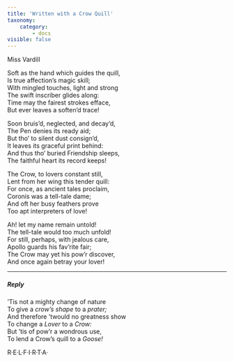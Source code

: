 ```yaml
---
title: 'Written with a Crow Quill'
taxonomy:
    category:
        - docs
visible: false
---
```


<div class="author">Miss Vardill</div>

Soft as the hand which guides the quill,  
Is true affection’s magic skill;  
With mingled touches, light and strong  
The swift inscriber glides along:  
Time may the fairest strokes efface,  
But ever leaves a soften’d trace!

Soon bruis’d, neglected, and decay’d,  
The Pen denies its ready aid;  
But tho’ to silent dust consign’d,  
It leaves its graceful print behind:  
And thus tho’ buried Friendship sleeps,  
The faithful heart its record keeps!  

The Crow, to lovers constant still,  
Lent from her wing this tender quill:  
For once, as ancient tales proclaim,  
Coronis was a tell-tale dame;  
And oft her busy feathers prove  
Too apt interpreters of love!

Ah! let my name remain untold!  
The tell-tale would too much unfold!  
For still, perhaps, with jealous care,  
Apollo guards his fav’rite fair;  
The Crow may yet his pow’r discover,  
And once again betray your lover!

---

##### Reply

’Tis not a mighty change of nature  
To give a *crow’s shape* to a *prater;*  
And therefore ’twould no greatness show  
To change a *Lover* to a *Crow:*  
But ’tis of pow’r a wondrous use,  
To lend a Crow’s quill to a *Goose!*

R·E·L·F·I·R·T·A·